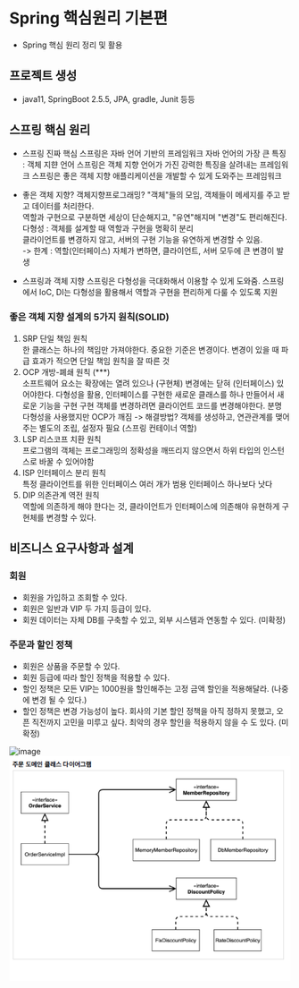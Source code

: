 # Spring 핵심원리 기본편
- Spring 핵심 원리 정리 및 활용
  
## 프로젝트 생성
- java11, SpringBoot 2.5.5, JPA, gradle, Junit 등등  

## 스프링 핵심 원리
* 스프링 진짜 핵심
 스프링은 자바 언어 기반의 프레임워크
 자바 언어의 가장 큰 특징 : 객체 지햔 언어
 스프링은 객체 지향 언어가 가진 강력한 특징을 살려내는 프레임워크
 스프링은 좋은 객체 지향 애플리케이션을 개발할 수 있게 도와주는 프레임워크

* 좋은 객체 지향?
객체지향프로그래밍? "객체"들의 모임, 객체들이 메세지를 주고 받고 데이터를 처리한다.  
역할과 구현으로 구분하면 세상이 단순해지고, "유연"해지며 "변경"도 편리해진다.  
다형성 : 객체를 설계할 때 역할과 구현을 명확히 분리  
클라이언트를 변경하지 않고, 서버의 구현 기능을 유연하게 변경할 수 있음.  
-> 한계 : 역할(인터페이스) 자체가 변하면, 클라이언트, 서버 모두에 큰 변경이 발생  

* 스프링과 객체 지향
 스프링은 다형성을 극대화해서 이용할 수 있게 도와줌.
 스프링에서 IoC, DI는 다형성을 활용해서 역할과 구현을 편리하게 다룰 수 있도록 지원

 ### 좋은 객체 지향 설계의 5가지 원칙(SOLID)
1. SRP 단일 책임 원칙   
  한 클래스는 하나의 책임만 가져야한다.
  중요한 기준은 변경이다. 변경이 있을 때 파급 효과가 적으면 단일 책임 원칙을 잘 따른 것
2. OCP 개방-폐쇄 원칙 (***)  
  소프트웨어 요소는 확장에는 열려 있으나 (구현체) 변경에는 닫혀 (인터페이스) 있어야한다.
  다형성을 활용, 인터페이스를 구현한 새로운 클래스를 하나 만들어서 새로운 기능을 구현
  구현 객체를 변경하려면 클라이언트 코드를 변경해야한다. 분명 다형성을 사용했지만 OCP가 깨짐
   -> 해결방법? 객체를 생성하고, 연관관계를 맺어주는 별도의 조립, 설정자 필요 (스프링 컨테이너 역할)
3. LSP 리스코프 치환 원칙  
  프로그램의 객체는 프로그래밍의 정확성을 깨뜨리지 않으면서 하위 타입의 인스턴스로 바꿀 수 있어야함
4. ISP 인터페이스 분리 원칙  
  특정 클라이언트를 위한 인터페이스 여러 개가 범용 인터페이스 하나보다 낫다
5. DIP 의존관계 역전 원칙  
  역할에 의존하게 해야 한다는 것, 클라이언트가 인터페이스에 의존해야 유현하게 구현체를 변경할 수 있다.
  
## 비즈니스 요구사항과 설계
### 회원
* 회원을 가입하고 조회할 수 있다.  
* 회원은 일반과 VIP 두 가지 등급이 있다. 
* 회원 데이터는 자체 DB를 구축할 수 있고, 외부 시스템과 연동할 수 있다. (미확정)
### 주문과 할인 정책
* 회원은 상품을 주문할 수 있다.
* 회원 등급에 따라 할인 정책을 적용할 수 있다.
* 할인 정책은 모든 VIP는 1000원을 할인해주는 고정 금액 할인을 적용해달라. (나중에 변경 될 수 있다.)
* 할인 정책은 변경 가능성이 높다. 회사의 기본 할인 정책을 아직 정하지 못했고, 오픈 직전까지 고민을
  미루고 싶다. 최악의 경우 할인을 적용하지 않을 수 도 있다. (미확정)

![image](https://user-images.githubusercontent.com/83958409/137315081-e7c46c87-d21b-4cef-92e4-6dd55de75adc.png)
![img.png](img.png)


